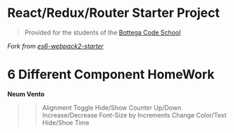 # React/Redux/Router Starter Project

> Provided for the students of the [Bottega Code School](https://bottega.tech/)

*Fork from [es6-webpack2-starter](https://github.com/micooz/es6-webpack2-starter)*

 # 6 Different Component HomeWork
 **Neum Vento**

 >> Alignment
 >> Toggle Hide/Show
 >> Counter Up/Down
 >> Increase/Decrease Font-Size by Increments
 >> Change Color/Text
 >> Hide/Shoe Time
